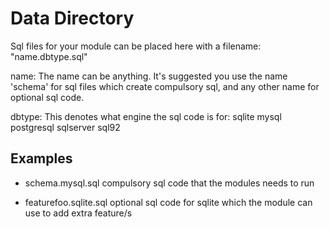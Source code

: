 
Data Directory
=================

Sql files for your module can be placed here with a filename: "name.dbtype.sql"

name: The name can be anything. It's suggested you use the name 'schema' for sql files
which create compulsory sql, and any other name for optional sql code.

dbtype: This denotes what engine the sql code is for:
  sqlite
  mysql
  postgresql
  sqlserver
  sql92

Examples
---------

 * schema.mysql.sql        compulsory sql code that the modules needs to run

 * featurefoo.sqlite.sql   optional sql code for sqlite which the module can use to add extra feature/s
